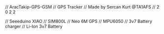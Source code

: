 // AracTakip-GPS-GSM
// GPS Tracker
// Made by Sercan Kurt @TA1AFS
// 2 0 2 2

// Seeeduino XIAO
// SIM800L 
// Neo 6M GPS
// MPU6050
// 3v7 Battery charger 
// Li-Ion 3v7 Battery
